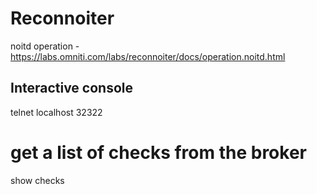 # Reconnoiter
noitd operation - <https://labs.omniti.com/labs/reconnoiter/docs/operation.noitd.html>

## Interactive console


 telnet localhost 32322

 # get a list of checks from the broker
 show checks

